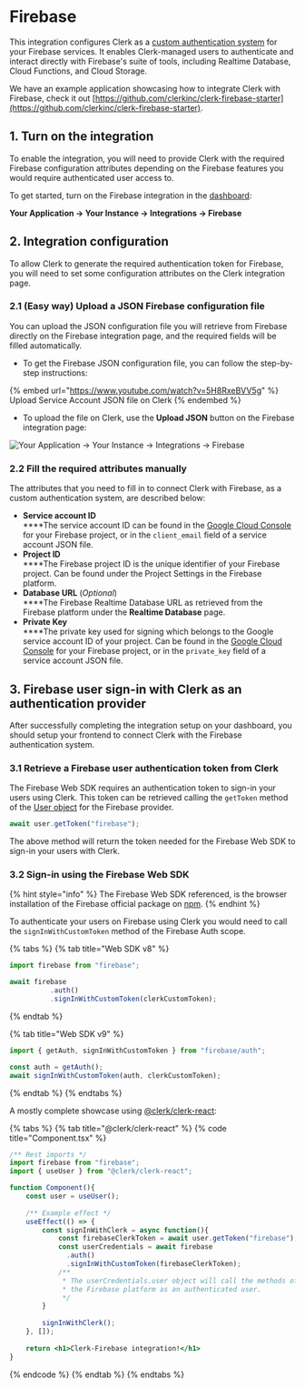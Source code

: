 # Firebase

This integration configures Clerk as a [custom authentication system](https://firebase.google.com/docs/auth/web/custom-auth?authuser=0#web-v8) for your Firebase services. It enables Clerk-managed users to authenticate and interact directly with Firebase's suite of tools, including Realtime Database, Cloud Functions, and Cloud Storage.

We have an example application showcasing how to integrate Clerk with Firebase, check it out [https://github.com/clerkinc/clerk-firebase-starter](https://github.com/clerkinc/clerk-firebase-starter).

## 1. Turn on the integration

To enable the integration, you will need to provide Clerk with the required Firebase configuration attributes depending on the Firebase features you would require authenticated user access to.

To get started, turn on the Firebase integration in the [dashboard](https://dashboard.clerk.dev):

**Your Application → Your Instance → Integrations → Firebase**

## 2. Integration configuration

To allow Clerk to generate the required authentication token for Firebase, you will need to set some configuration attributes on the Clerk integration page.

### 2.1 (Easy way) Upload a JSON Firebase configuration file

You can upload the JSON configuration file you will retrieve from Firebase directly on the Firebase integration page, and the required fields will be filled automatically.

* To get the Firebase JSON configuration file, you can follow the step-by-step instructions:

{% embed url="https://www.youtube.com/watch?v=5H8RxeBVV5g" %}
Upload Service Account JSON file on Clerk
{% endembed %}

* To upload the file on Clerk, use the **Upload JSON** button on the Firebase integration page:

![Your Application → Your Instance → Integrations → Firebase](<../.gitbook/assets/dashboard.prod.lclclerk.com\_applications\_app\_1qnUZ1eK4LSvdig9wr7pZ81hnVP\_instances (1).png>)

### 2.2 Fill the required attributes manually

The attributes that you need to fill in to connect Clerk with Firebase, as a custom authentication system, are described below:&#x20;

* **Service account ID**\
  ****The service account ID can be found in the [Google Cloud Console](https://console.cloud.google.com/iam-admin/serviceaccounts?consoleUI=FIREBASE\&hl=fi) for your Firebase project, or in the `client_email` field of a service account JSON file.
* **Project ID**\
  ****The Firebase project ID is the unique identifier of your Firebase project. Can be found under the Project Settings in the Firebase platform.
* **Database URL** (_Optional_)\
  ****The Firebase Realtime Database URL as retrieved from the Firebase platform under the **Realtime Database** page.
* **Private Key**\
  ****The private key used for signing which belongs to the Google service account ID of your project.  Can be found in the [Google Cloud Console](https://console.cloud.google.com/iam-admin/serviceaccounts?consoleUI=FIREBASE\&hl=fi) for your Firebase project, or in the `private_key` field of a service account JSON file.

## 3. Firebase user sign-in with Clerk as an authentication provider

After successfully completing the integration setup on your dashboard, you should setup your frontend to connect Clerk with the Firebase authentication system.

### **3.1 Retrieve a Firebase user authentication token from Clerk**

The Firebase Web SDK requires an authentication token to sign-in your users using Clerk. This token can be retrieved calling the `getToken` method of the [User object](../reference/clerkjs/user.md#gettoken) for the Firebase provider.

```javascript
await user.getToken("firebase");
```

The above method will return the token needed for the Firebase Web SDK to sign-in your users with Clerk.

### 3.2 Sign-in using the Firebase Web SDK

{% hint style="info" %}
&#x20;The Firebase Web SDK referenced, is the browser installation of the Firebase official package on [npm](https://www.npmjs.com/package/firebase).
{% endhint %}

To authenticate your users on Firebase using Clerk you would need to call the `signInWithCustomToken` method of the Firebase Auth scope.

{% tabs %}
{% tab title="Web SDK v8" %}
```javascript
import firebase from "firebase";

await firebase
          .auth()
          .signInWithCustomToken(clerkCustomToken);
```
{% endtab %}

{% tab title="Web SDK  v9" %}
```javascript
import { getAuth, signInWithCustomToken } from "firebase/auth";

const auth = getAuth();
await signInWithCustomToken(auth, clerkCustomToken);
```
{% endtab %}
{% endtabs %}

A mostly complete showcase using [@clerk/clerk-react](../reference/clerk-react/installation.md):

{% tabs %}
{% tab title="@clerk/clerk-react" %}
{% code title="Component.tsx" %}
```jsx
/** Rest imports */
import firebase from "firebase";
import { useUser } from "@clerk/clerk-react";

function Component(){
    const user = useUser();
    
    /** Example effect */
    useEffect(() => {
        const signInWithClerk = async function(){
            const firebaseClerkToken = await user.getToken("firebase");
            const userCredentials = await firebase
              .auth()
              .signInWithCustomToken(firebaseClerkToken);
            /**  
             * The userCredentials.user object will call the methods of
             * the Firebase platform as an authenticated user.
             */
        }
        
        signInWithClerk();
    }, []);
    
    return <h1>Clerk-Firebase integration!</h1>
}
```
{% endcode %}
{% endtab %}
{% endtabs %}
